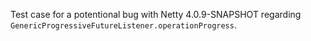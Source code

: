 Test case for a potentional bug with Netty 4.0.9-SNAPSHOT regarding `GenericProgressiveFutureListener.operationProgress`.